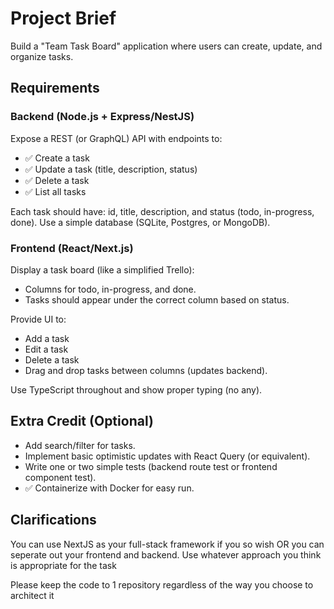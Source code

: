 # Project Brief

Build a "Team Task Board" application where users can create, update, and organize tasks.

## Requirements

### Backend (Node.js + Express/NestJS)

Expose a REST (or GraphQL) API with endpoints to:

-   ✅ Create a task
-   ✅ Update a task (title, description, status)
-   ✅ Delete a task
-   ✅ List all tasks

Each task should have: id, title, description, and status (todo, in-progress, done).
Use a simple database (SQLite, Postgres, or MongoDB).

### Frontend (React/Next.js)

Display a task board (like a simplified Trello):

-   Columns for todo, in-progress, and done.
-   Tasks should appear under the correct column based on status.

Provide UI to:

-   Add a task
-   Edit a task
-   Delete a task
-   Drag and drop tasks between columns (updates backend).

Use TypeScript throughout and show proper typing (no any).

## Extra Credit (Optional)

-   Add search/filter for tasks.
-   Implement basic optimistic updates with React Query (or equivalent).
-   Write one or two simple tests (backend route test or frontend component test).
-   ✅ Containerize with Docker for easy run.

## Clarifications

You can use NextJS as your full-stack framework if you so wish OR you can seperate out your frontend and backend.
Use whatever approach you think is appropriate for the task

Please keep the code to 1 repository regardless of the way you choose to architect it

